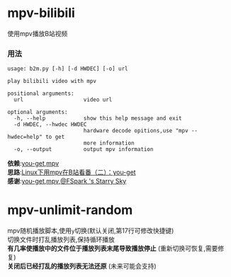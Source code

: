 # mpv-bilibili
使用mpv播放B站视频  
### 用法
```
usage: b2m.py [-h] [-d HWDEC] [-o] url

play bilibili video with mpv

positional arguments:
  url                   video url

optional arguments:
  -h, --help            show this help message and exit
  -d HWDEC, --hwdec HWDEC
                        hardware decode opitions,use "mpv --hwdec=help" to get
                        more information
  -o, --output          output mpv information
```
**依赖**:[you-get](https://github.com/soimort/you-get),[mpv](https://mpv.io)  
**思路**:[Linux下用mpv在B站看番（二）：you-get](https://fspark.me/archives/Linux-mpv-bilibili-bangumi-you-get.html)  
**感谢**:[you-get](https://github.com/soimort/you-get),[mpv](https://mpv.io),[@FSpark 's Starry Sky](https://fspark.me/)

# mpv-unlimit-random
mpv随机播放脚本,使用`y`切换(默认关闭,第17行可修改快捷键)  
切换文件时打乱播放列表,保持循环播放  
**有几率使播放中的文件位于播放列表末尾导致播放停止** (重新切换可恢复,需要修复)  
**关闭后已经打乱的播放列表无法还原** (未来可能会支持)


